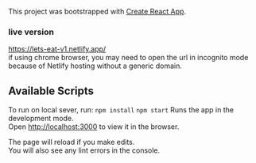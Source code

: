 This project was bootstrapped with [Create React App](https://github.com/facebook/create-react-app).
### live version
https://lets-eat-v1.netlify.app/
<br/>if using chrome browser, you may need to open the url in incognito mode because of Netlify hosting without a generic domain.

## Available Scripts

To run on local sever, run:
`npm install`
`npm start`
Runs the app in the development mode.<br />
Open [http://localhost:3000](http://localhost:3000) to view it in the browser.

The page will reload if you make edits.<br />
You will also see any lint errors in the console.


